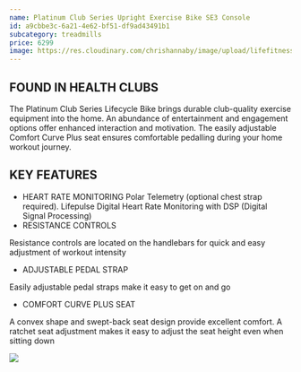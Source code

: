 ```yaml
---
name: Platinum Club Series Upright Exercise Bike SE3 Console
id: a9cbbe3c-6a21-4e62-bf51-df9ad43491b1
subcategory: treadmills
price: 6299
image: https://res.cloudinary.com/chrishannaby/image/upload/lifefitness/pcs-uprightbike-arcticsilver-discoverse3hd-standardview-newcrank_swx5wf.jpg
---
```

## FOUND IN HEALTH CLUBS

The Platinum Club Series Lifecycle Bike brings durable club-quality exercise equipment into the home. An abundance of entertainment and engagement options offer enhanced interaction and motivation. The easily adjustable Comfort Curve Plus seat ensures comfortable pedalling during your home workout journey.

## KEY FEATURES

* HEART RATE MONITORING
  Polar Telemetry (optional chest strap required). Lifepulse Digital Heart Rate Monitoring with DSP (Digital Signal Processing)
* RESISTANCE CONTROLS

Resistance controls are located on the handlebars for quick and easy adjustment of workout intensity

* ADJUSTABLE PEDAL STRAP

Easily adjustable pedal straps make it easy to get on and go

* COMFORT CURVE PLUS SEAT

A convex shape and swept-back seat design provide excellent comfort. A ratchet seat adjustment makes it easy to adjust the seat height even when  sitting down

![](https://res.cloudinary.com/chrishannaby/image/upload/v1617731208/lifefitness/room-pcs-upright-recumbent-L_mnanxq.jpg)